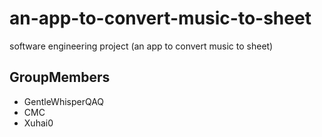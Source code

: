 # an-app-to-convert-music-to-sheet
software engineering project (an app to convert music to sheet)
## GroupMembers
- GentleWhisperQAQ
- CMC
- Xuhai0